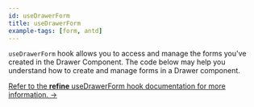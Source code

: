 ```yaml
---
id: useDrawerForm
title: useDrawerForm
example-tags: [form, antd]
---
```


`useDrawerForm` hook allows you to access and manage the forms you've created in the Drawer Component. The code below may help you understand how to create and manage forms in a Drawer component.

[Refer to the **refine** useDrawerForm hook documentation for more information. →](/docs/ui-integrations/ant-design/hooks/use-drawer-form)

<CodeSandboxExample path="form-antd-use-drawer-form" />
